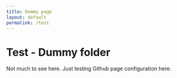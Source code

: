 ```yaml
---
title: Dummy page
layout: default
permalink: /test
---
```


# Test - Dummy folder

Not much to see here. Just testing Github page configuration here.
